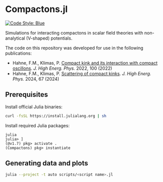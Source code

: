 # Compactons.jl

[![Code Style: Blue](https://img.shields.io/badge/code%20style-blue-4495d1.svg)](https://github.com/invenia/BlueStyle)

Simulations for interacting compactons in scalar field theories with non-analytical (V-shaped) potentials.

The code on this repository was developed for use in the following publications:

- Hahne, F.M., Klimas, P. [Compact kink and its interaction with compact oscillons](https://doi.org/10.1007/JHEP09(2022)100). *J. High Energ. Phys.* 2022, 100 (2022)
- Hahne, F.M., Klimas, P. [Scattering of compact kinks](https://doi.org/10.1007/JHEP01(2024)067). *J. High Energ. Phys.* 2024, 67 (2024)

## Prerequisites

Install official Julia binaries:

```sh
curl -fsSL https://install.julialang.org | sh
```

Install required Julia packages:

```
julia
julia> ]
(@v1.7) pkg> activate .
(Compactons) pkg> instantiate
```

## Generating data and plots

```sh
julia --project -t auto scripts/<script name>.jl
```
